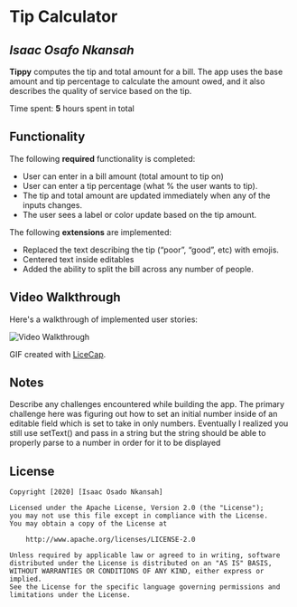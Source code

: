# Tip Calculator 

## *Isaac Osafo Nkansah*

**Tippy** computes the tip and total amount for a bill. The app uses the base amount and tip percentage to calculate the amount owed, and it also describes the quality of service based on the tip.

Time spent: **5** hours spent in total

## Functionality 

The following **required** functionality is completed:

* User can enter in a bill amount (total amount to tip on)
* User can enter a tip percentage (what % the user wants to tip).
* The tip and total amount are updated immediately when any of the inputs changes.
* The user sees a label or color update based on the tip amount. 

The following **extensions** are implemented:

* Replaced the text describing the tip (“poor”, “good”, etc) with emojis.
* Centered text inside editables
* Added the ability to split the bill across any number of people.

## Video Walkthrough

Here's a walkthrough of implemented user stories:

<img src='http://i.imgur.com/link/to/your/gif/file.gif' title='Video Walkthrough' width='' alt='Video Walkthrough' />

GIF created with [LiceCap](http://www.cockos.com/licecap/).

## Notes

Describe any challenges encountered while building the app.
The primary challenge here was figuring out how to set an initial number inside of an 
editable field which is set to take in only numbers. Eventually I realized you still use setText()
and pass in a string but the string should be able to properly parse to a number in order for 
it to be displayed

## License

    Copyright [2020] [Isaac Osado Nkansah]

    Licensed under the Apache License, Version 2.0 (the "License");
    you may not use this file except in compliance with the License.
    You may obtain a copy of the License at

        http://www.apache.org/licenses/LICENSE-2.0

    Unless required by applicable law or agreed to in writing, software
    distributed under the License is distributed on an "AS IS" BASIS,
    WITHOUT WARRANTIES OR CONDITIONS OF ANY KIND, either express or implied.
    See the License for the specific language governing permissions and
    limitations under the License.